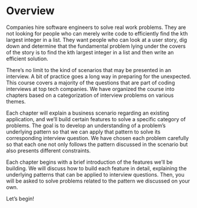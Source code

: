 # Overview
Companies hire software engineers to solve real work problems. They are not looking for people who can merely write code to efficiently find the kth largest integer in a list. They want people who can look at a user story, dig down and determine that the fundamental problem lying under the covers of the story is to find the kth largest integer in a list and then write an efficient solution.

There’s no limit to the kind of scenarios that may be presented in an interview. A bit of practice goes a long way in preparing for the unexpected. This course covers a majority of the questions that are part of coding interviews at top tech companies. We have organized the course into chapters based on a categorization of interview problems on various themes.

Each chapter will explain a business scenario regarding an existing application, and we’ll build certain features to solve a specific category of problems. The goal is to develop an understanding of a problem’s underlying pattern so that we can apply that pattern to solve its corresponding interview question. We have chosen each problem carefully so that each one not only follows the pattern discussed in the scenario but also presents different constraints.

Each chapter begins with a brief introduction of the features we’ll be building. We will discuss how to build each feature in detail, explaining the underlying patterns that can be applied to interview questions. Then, you will be asked to solve problems related to the pattern we discussed on your own.

Let’s begin!
